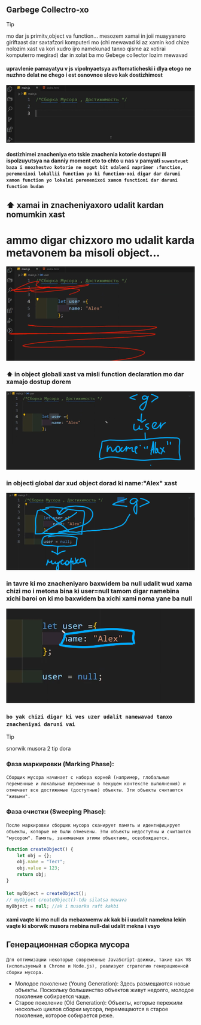 ## Garbege Collectro-xo
>[!TIP]
>mo dar js primitv,object va function... mesozem  xamai in joii muayyanero giriftaast dar saxtafzori komputeri mo (chi mewavad ki az xamin kod chize nolozim xast va kori xudro ijro namekunad tanxo qisme az xotirai komputerro megirad) dar in xolat ba mo Gebege collector lozim mewavad
#### upravlenie pamayatyu v js  vipolnyaetsya avftomaticheski i dlya etogo ne nuzhno delat ne chego  i est osnovnoe slovo kak dostizhimost

![a](image.png)
#### dostizhimei znacheniya eto tskie znachenia kotorie dostupni ili ispolzuyutsya na danniy moment eto to chto u nas v pamyati `suwestvuet baza i mnozhestvo kotorie ne mogut bit udaleni naprimer :function, peremenixoi lokallii function yo ki function-xoi digar dar daruni xamon function yo lokalni peremenixoi xamon functioni dar daruni function budan`


## ⬆️ xamai in znacheniyaxoro udalit kardan nomumkin xast
 

# ammo digar chizxoro mo udalit karda metavonem ba misoli object...


![Alt text](image-1.png)

### ⬆️ in object globali xast va misli function declaration mo dar xamajo dostup dorem

![Alt text](image-2.png)


### in objecti global dar xud object dorad ki name:"Alex" xast


![Alt text](image-3.png)

### in tavre ki mo znacheniyaro baxwidem ba null udalit wud xama chizi mo i metona bina ki user=null tamom digar namebina xichi baroi on ki mo baxwidem ba xichi xami noma yane ba null 

![Alt text](image-4.png)

### `bo yak chizi digar ki ves uzer udalit namewavad tanxo znacheniyai daruni vai`



>[!TIP]
>snorwik musora 2 tip dora
### Фаза маркировки (Marking Phase): 
`Сборщик мусора начинает с набора корней (например, глобальные переменные и локальные переменные в текущем контексте выполнения) и отмечает все достижимые (доступные) объекты. Эти объекты считаются "живыми".`

### Фаза очистки (Sweeping Phase):
`После маркировки сборщик мусора сканирует память и идентифицирует объекты, которые не были отмечены. Эти объекты недоступны и считаются "мусором". Память, занимаемая этими объектами, освобождается.`

```js
function createObject() {
    let obj = {};
    obj.name = "Тест";
    obj.value = 123;
    return obj;
}

let myObject = createObject();
// myObject createObject()-tda silatsa mewava
myObject = null; //ak i musorka raft kakbi
```

#### xami vaqte ki mo null da mebaxwemw ak kak bi i uudalit namekna lekin vaqte ki sborwik musora mebina null-dai udalit mekna i vsyo



## Генерационная сборка мусора
`Для оптимизации некоторые современные JavaScript-движки, такие как V8 (используемый в Chrome и Node.js), реализуют стратегию генерационной сборки мусора.`
* Молодое поколение (Young Generation): Здесь размещаются новые объекты. Поскольку большинство объектов живут недолго, молодое поколение собирается чаще.
* Старое поколение (Old Generation): Объекты, которые пережили несколько циклов сборки мусора, перемещаются в старое поколение, которое собирается реже.

